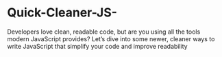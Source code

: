 # Quick-Cleaner-JS-
Developers love clean, readable code, but are you using all the tools modern JavaScript provides? Let’s dive into some newer, cleaner ways to write JavaScript that simplify your code and improve readability
